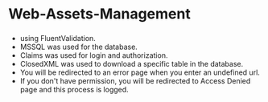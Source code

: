# Web-Assets-Management

###

- using FluentValidation.
- MSSQL was used for the database.
- Claims was used for login and authorization.
- ClosedXML was used to download a specific table in the database.
- You will be redirected to an error page when you enter an undefined url.
- If you don't have permission, you will be redirected to Access Denied page and this process is logged.
